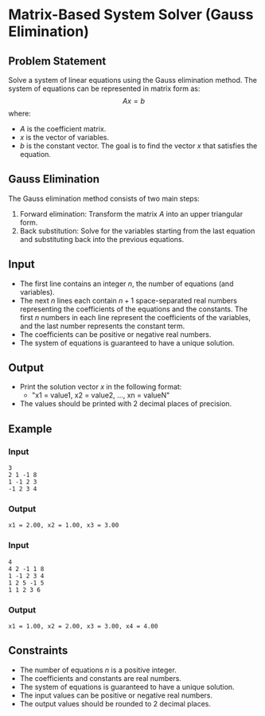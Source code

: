 # Matrix-Based System Solver (Gauss Elimination)

## Problem Statement

Solve a system of linear equations using the Gauss elimination method. The system of equations can be represented in matrix form as:
$$Ax = b$$
where:

- $A$ is the coefficient matrix.
- $x$ is the vector of variables.
- $b$ is the constant vector.
  The goal is to find the vector $x$ that satisfies the equation.

## Gauss Elimination

The Gauss elimination method consists of two main steps:

1. Forward elimination: Transform the matrix $A$ into an upper triangular form.
2. Back substitution: Solve for the variables starting from the last equation and substituting back into the previous equations.

## Input

- The first line contains an integer $n$, the number of equations (and variables).
- The next $n$ lines each contain $n+1$ space-separated real numbers representing the coefficients of the equations and the constants. The first $n$ numbers in each line represent the coefficients of the variables, and the last number represents the constant term.
- The coefficients can be positive or negative real numbers.
- The system of equations is guaranteed to have a unique solution.

## Output

- Print the solution vector $x$ in the following format:
  - "x1 = value1, x2 = value2, ..., xn = valueN"
- The values should be printed with 2 decimal places of precision.

## Example

### Input

```
3
2 1 -1 8
1 -1 2 3
-1 2 3 4
```

### Output

```
x1 = 2.00, x2 = 1.00, x3 = 3.00
```

### Input

```
4
4 2 -1 1 8
1 -1 2 3 4
1 2 5 -1 5
1 1 2 3 6
```

### Output

```
x1 = 1.00, x2 = 2.00, x3 = 3.00, x4 = 4.00
```

## Constraints

- The number of equations $n$ is a positive integer.
- The coefficients and constants are real numbers.
- The system of equations is guaranteed to have a unique solution.
- The input values can be positive or negative real numbers.
- The output values should be rounded to 2 decimal places.

